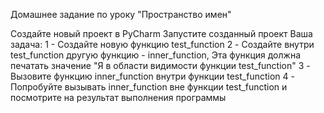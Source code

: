 Домашнее задание по уроку "Пространство имен"

Создайте новый проект в PyCharm
Запустите созданный проект
Ваша задача:
1 - Создайте новую функцию test_function
2 - Создайте внутри test_function другую функцию - inner_function, Эта функция должна печатать значение "Я в области видимости функции test_function"
3 - Вызовите функцию inner_function внутри функции test_function
4 - Попробуйте вызывать inner_function вне функции test_function и посмотрите на результат выполнения программы
